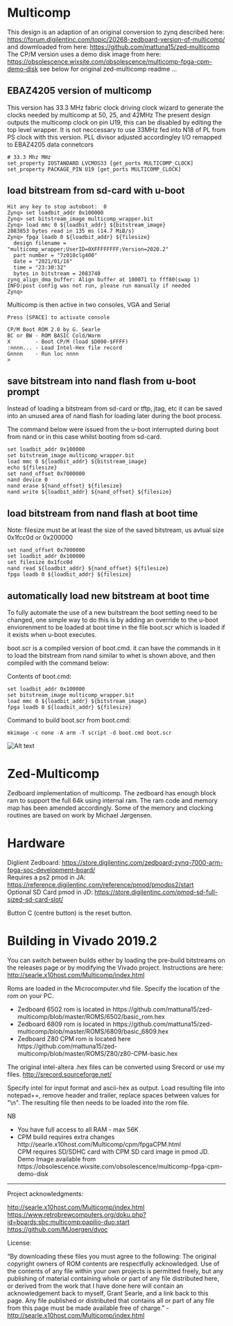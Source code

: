 # Multicomp

This design is an adaption of an original conversion to zynq described here:
https://forum.digilentinc.com/topic/20268-zedboard-version-of-multicomp/
and dowmloaded from here:
https://github.com/mattuna15/zed-multicomp
The CP/M version uses a demo disk image from here:
https://obsolescence.wixsite.com/obsolescence/multicomp-fpga-cpm-demo-disk
see below for original zed-multicomp readme ...

## EBAZ4205 version of multicomp

This version has 33.3 MHz fabric clock driving clock wizard to generate the clocks needed by multicomp at 50, 25, and 42MHz
The present design outputs the multicomp clock on pin U19, this can be disabled by editing the top level wrapper.
It is not neccessary to use 33MHz fed into N18 of PL from PS clock with this version.
PLL divisor adjusted accordingley
I/O remapped to EBAZ4205 data connetcors

```
# 33.3 Mhz MHz
set_property IOSTANDARD LVCMOS33 [get_ports MULTICOMP_CLOCK]
set_property PACKAGE_PIN U19 [get_ports MULTICOMP_CLOCK]
```

## load bitstream from sd-card with u-boot

```
Hit any key to stop autoboot:  0 
Zynq> set loadbit_addr 0x100000
Zynq> set bitstream_image multicomp_wrapper.bit
Zynq> load mmc 0 ${loadbit_addr} ${bitstream_image}
2083853 bytes read in 135 ms (14.7 MiB/s)
Zynq> fpga loadb 0 ${loadbit_addr} ${filesize}
  design filename = "multicomp_wrapper;UserID=0XFFFFFFFF;Version=2020.2"
  part number = "7z010clg400"
  date = "2021/01/16"
  time = "23:30:32"
  bytes in bitstream = 2083740
zynq_align_dma_buffer: Align buffer at 100071 to fff80(swap 1)
INFO:post config was not run, please run manually if needed
Zynq> 
```

Multicomp is then active in two consoles, VGA and Serial
```
Press [SPACE] to activate console

CP/M Boot ROM 2.0 by G. Searle
BC or BW - ROM BASIC Cold/Warm
X        - Boot CP/M (load $D000-$FFFF)
:nnnn... - Load Intel-Hex file record
Gnnnn    - Run loc nnnn
>
```

## save bitstream into nand flash from u-boot prompt

Instead of loading a bitstream from sd-card or tftp, jtag, etc it can be saved into an unused area of nand flash for loading later during the boot process. 

The command below were issued from the u-boot interrupted during boot from nand or in this case whilst booting from sd-card. 

```
set loadbit_addr 0x100000
set bitstream_image multicomp_wrapper.bit
load mmc 0 ${loadbit_addr} ${bitstream_image}
echo ${filesize}
set nand_offset 0x7000000
nand device 0
nand erase ${nand_offset} ${filesize}
nand write ${loadbit_addr} ${nand_offset} ${filesize}
```

## load bitstream from nand flash at boot time

Note: filesize must be at least the size of the saved bitstream, us avtual size 0x1fcc0d or 0x200000

```
set nand_offset 0x7000000
set loadbit_addr 0x100000
set filesize 0x1fcc0d
nand read ${loadbit_addr} ${nand_offset} ${filesize}
fpga loadb 0 ${loadbit_addr} ${filesize}
```

## automatically load new bitstream at boot time

To fully automate the use of a new buitstream the boot setting need to be changed, one simple way to do this is by adding an override to the u-boot enviorenment to be loaded at boot time in the file boot.scr which is loaded if it exists when u-boot executes.

boot.scr is a compiled version of boot.cmd. it can have the commands in it to load the bitstream from nand similar to whet is shown above, and then compiled with the command below:

Contents of boot.cmd:
```
set loadbit_addr 0x100000
set bitstream_image multicomp_wrapper.bit
load mmc 0 ${loadbit_addr} ${bitstream_image}
fpga loadb 0 ${loadbit_addr} ${filesize}
```

Command to build boot.scr from boot.cmd:
```
mkimage -c none -A arm -T script -d boot.cmd boot.scr
```

![Alt text](MulticompPinMap.png)


# Zed-Multicomp
Zedboard implementation of multicomp. The zedboard has enough block ram to support the full 64k using internal ram. The ram code and memory map has been amended accordingly. Some of the memory and clocking routines are based on work by Michael Jørgensen.

# Hardware
Diglient Zedboard: https://store.digilentinc.com/zedboard-zynq-7000-arm-fpga-soc-development-board/ <br>
Requires a ps2 pmod in JA: https://reference.digilentinc.com/reference/pmod/pmodps2/start<br>
Optional SD Card pmod in JD: https://store.digilentinc.com/pmod-sd-full-sized-sd-card-slot/<br>

Button C (centre button) is the reset button.

# Building in Vivado 2019.2
You can switch between builds either by loading the pre-build bitstreams on the releases page or by modifying the Vivado project. Instructions are here: http://searle.x10host.com/Multicomp/index.html

Roms are loaded in the Microcomputer.vhd file. Specify the location of the rom on your PC.
<ul>
<li>Zedboard 6502 rom is located in https://github.com/mattuna15/zed-multicomp/blob/master/ROMS/6502/basic_rom.hex
<li>Zedboard 6809 rom is located in https://github.com/mattuna15/zed-multicomp/blob/master/ROMS/6809/basic_6809.hex
<li>Zedboard Z80 CPM rom is located here https://github.com/mattuna15/zed-multicomp/blob/master/ROMS/Z80/z80-CPM-basic.hex
</ul>

The original intel-altera .hex files can be converted using Srecord or use my files. http://srecord.sourceforge.net/

Specify intel for input format and ascii-hex as output. Load resulting file into notepad++, remove header and trailer, replace spaces between values for "\n". The resulting file then needs to be loaded into the rom file.

NB 
<ul>
<li>You have full access to all RAM - max 56K
<li>CPM build requires extra changes http://searle.x10host.com/Multicomp/cpm/fpgaCPM.html<br>
  CPM requires SD/SDHC card with CPM SD card image in pmod JD.<br>
Demo Image available from https://obsolescence.wixsite.com/obsolescence/multicomp-fpga-cpm-demo-disk
</ul>

<hr>
Project acknowledgments: <br>

http://searle.x10host.com/Multicomp/index.html<br>
https://www.retrobrewcomputers.org/doku.php?id=boards:sbc:multicomp:papilio-duo:start<br>
https://github.com/MJoergen/dyoc <br>

License:

“By downloading these files you must agree to the following: The original copyright owners of ROM contents are respectfully acknowledged. Use of the contents of any file within your own projects is permitted freely, but any publishing of material containing whole or part of any file distributed here, or derived from the work that I have done here will contain an acknowledgement back to myself, Grant Searle, and a link back to this page. Any file published or distributed that contains all or part of any file from this page must be made available free of charge.” - http://searle.x10host.com/Multicomp/index.html



